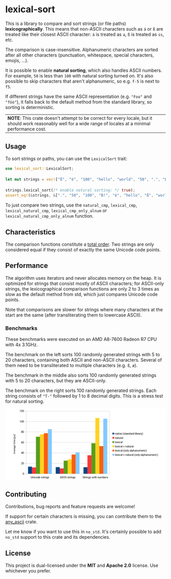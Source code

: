 # lexical-sort

This is a library to compare and sort strings (or file paths) **lexicographically**.
This means that non-ASCII characters such as `á` or `ß` are treated like their closest
ASCII character: `á` is treated as `a`, `ß` is treated as `ss`, etc.

The comparison is case-insensitive. Alphanumeric characters are sorted after all
other characters (punctuation, whitespace, special characters, emojis, ...).

It is possible to enable **natural sorting**, which also handles ASCII numbers.
For example, `50` is less than `100` with natural sorting turned on. It's also
possible to skip characters that aren't alphanumeric, so e.g. `f-5` is next to `f5`.

If different strings have the same ASCII representation (e.g. `"Foo"` and `"fóò"`), it
falls back to the default method from the standard library, so sorting is deterministic.

<table><tr><td>
<b>NOTE</b>: This crate doesn't attempt to be correct for every locale, but it should work
reasonably well for a wide range of locales at a minimal performance cost.
</td></tr></table>

## Usage

To sort strings or paths, you can use the `LexicalSort` trait:

```rust
use lexical_sort::LexicalSort;

let mut strings = vec!["ß", "é", "100", "hello", "world", "50", ".", "B!"];

strings.lexical_sort(/* enable natural sorting: */ true);
assert_eq!(&strings, &[".", "50", "100", "B!", "é", "hello", "ß", "world"]);
```

To just compare two strings, use the `natural_cmp`, `lexical_cmp`, `lexical_natural_cmp`,
`lexical_cmp_only_alnum` or `lexical_natural_cmp_only_alnum` function.

## Characteristics

The comparison functions constitute a [total order](https://en.wikipedia.org/wiki/Total_order).
Two strings are only considered equal if they consist of exactly the same Unicode code points.

## Performance

The algorithm uses iterators and never allocates memory on the heap. It is optimized for strings
that consist mostly of ASCII characters; for ASCII-only strings, the lexicographical comparison
functions are only 2 to 3 times as slow as the default method from std, which just compares
Unicode code points.

Note that comparisons are slower for strings where many characters at the start are the same
(after transliterating them to lowercase ASCII).

### Benchmarks

These benchmarks were executed on an AMD A8-7600 Radeon R7 CPU with 4x 3.1GHz.

The benchmark on the left sorts 100 randomly generated strings with 5 to 20 characters, containing
both ASCII and non-ASCII characters. Several of them need to be transliterated to multiple
characters (e.g. `ß`, `æ`).

The benchmark in the middle also sorts 100 randomly generated strings with 5 to 20 characters, but
they are ASCII-only.

The benchmark on the right sorts 100 randomly generated strings. Each string consists of `"T-"`
followed by 1 to 8 decimal digits. This is a stress test for natural sorting.

![Diagrams](./docs/Diagrams.png)

## Contributing

Contributions, bug reports and feature requests are welcome!

If support for certain characters is missing, you can contribute them to the
[any_ascii](https://github.com/hunterwb/any-ascii) crate.

Let me know if you want to use this in `no_std`. It's certainly possible to add `no_std` support
to this crate and its dependencies.

## License

This project is dual-licensed under the **MIT** and **Apache 2.0** license.
Use whichever you prefer.
